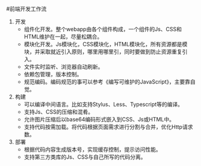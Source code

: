 #前端开发工作流

1. 开发
    - 组件化开发。整个webapp由各个组件构成，一个组件的Js、CSS和HTML维护在一起，尽量松耦合。
    - 模块化开发。Js模块化，CSS模块化，HTML模块化，所有资源都是模块，并采取就近引入原则，哪里用哪里引，同时要做到防止资源重复引入。
    - 文件实时监听、浏览器自动刷新。
    - 依赖包管理，版本控制。
    - 规范编码。编码规范的事可以参考《编写可维护的JavaScript》，主要靠自觉。
2. 构建
    - 可以编译中间语言。比如支持Stylus、Less、Typescript等的编译。
    - 支持Js、CSS的压缩和混肴。
    - 允许图片压缩后以base64编码形式嵌入到CSS、Js或HTML中。
    - 支持代码按需加载。将代码根据页面需求进行分割与合并，优化Http请求数。
3. 部署
    - 根据代码内容生成版本号，实现缓存控制，提示访问性能。
    - 支持第三方类库的Js、CSS与自己所写的代码分离。